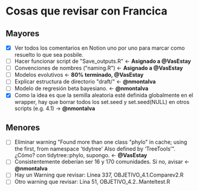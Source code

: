 # Cosas que revisar con Francica

## Mayores

-   [x] Ver todos los comentarios en Notion uno por uno para marcar como resuelto lo que sea posbile.
-   [ ] Hacer funcionar script de "Save_outputs.R" <- **Asignado a @VasEstay**
-   [ ] Convenciones de nombres ("naming.R") <- **Asignado a @VasEstay**
-   [ ] Modelos evolutivos <- **80% terminado, @VasEstay**
-   [ ] Explicar estructura de directorio "draft/" <- **@nmontalva**
-   [ ] Modelo de regresión beta bayesiano. <- **@nmontalva**
-   [x] Como la idea es que la semilla aleatoria esté definida globalmente en el wrapper, hay que borrar todos los set.seed y set.seed(NULL) en otros scripts (e.g. 4.1) -> **@nmontalva**

## Menores

-   [ ] Eliminar warning "Found more than one class "phylo" in cache; using the first, from namespace 'tidytree' Also defined by ‘TreeTools’". ¿Cómo? con tidytree::phylo, supongo. <- **@VasEstay**
-   [ ] Consistentemente deberían ser 16 y 170 comunidades. Si no, avisar <- **@nmontalva**
-   [ ] Hay un Warning que revisar: Línea 337, OBJETIVO_4.1.Comparev2.R
-   [ ] Otro warning que revisar: Lína 51, OBJETIVO_4.2..Manteltest.R
